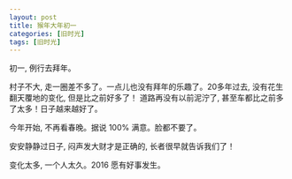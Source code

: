 ```yaml
---
layout: post
title: 猴年大年初一
categories: [旧时光]
tags: [旧时光]
---
```


初一, 例行去拜年。

村子不大, 走一圈差不多了。一点儿也没有拜年的乐趣了。20多年过去, 没有花生翻天覆地的变化, 但是比之前好多了！ 道路再没有以前泥泞了, 甚至车都比之前多了太多！日子越来越好了。

今年开始, 不再看春晚。据说 100% 满意。脸都不要了。

安安静静过日子, 闷声发大财才是正确的, 长者很早就告诉我们了！

变化太多, 一个人太久。2016 愿有好事发生。
